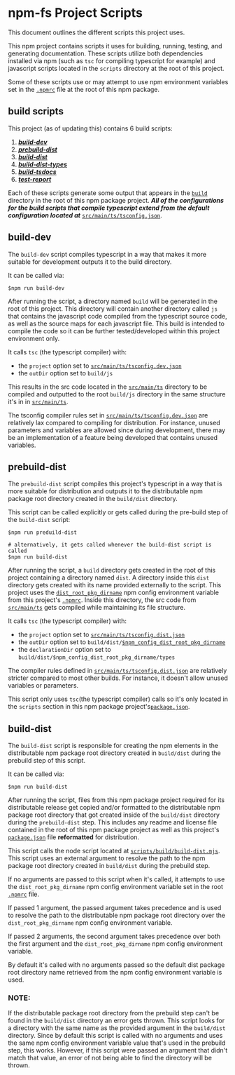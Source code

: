 # npm-fs Project Scripts

This document outlines the different scripts this project uses.

This npm project contains scripts it uses for building, running, testing, and
generating documentation. These scripts utilize both dependencies installed
via npm (such as `tsc` for compiling typescript for example) and javascript
scripts located in the `scripts` directory at the root of this project.

Some of these scripts use or may attempt to use npm environment variables set in
the [`.npmrc`][1] file at the root of this npm package.

## build scripts

This project (as of updating this) contains 6 build scripts:

1. [***build-dev***](#build-dev)
1. [***prebuild-dist***](#prebuild-dist)
1. [***build-dist***](#build-dist)
1. [***build-dist-types***](#build-dist-types)
1. [***build-tsdocs***](#build-tsdocs)
1. [***test-report***](#test-report)

Each of these scripts generate some output that appears in the [`build`][2]
directory in the root of this npm package project. ***All of the***
***configurations for the build scripts that compile typescript extend from***
***the default configuration located at*** [`src/main/ts/tsconfig.json`][3].

## build-dev

The `build-dev` script compiles typescript in a way that makes it more suitable
for development outputs it to the build directory.

It can be called via:

```shell
$npm run build-dev
```

After running the script, a directory named `build` will be generated in the
root of this project. This directory will contain another directory called `js`
that contains the javascript code compiled from the typescript source code, as
well as the source maps for each javascript file. This build is intended to
compile the code so it can be further tested/developed within this project
environment only.

It calls `tsc` (the typescript compiler) with:

- the `project` option set to [`src/main/ts/tsconfig.dev.json`][4]
- the `outDir` option set to `build/js`

This results in the src code located in the [`src/main/ts`][5] directory to be
compiled and outputted to the root `build/js` directory in the same structure
it's in in [`src/main/ts`][5].

The tsconfig compiler rules set in [`src/main/ts/tsconfig.dev.json`][4] are
relatively lax compared to compiling for distribution. For instance, unused
parameters and variables are allowed since during development, there may be
an implementation of a feature being developed that contains unused variables.

## prebuild-dist

The `prebuild-dist` script compiles this project's typescript in a way that is
more suitable for distribution and outputs it to the distributable npm package
root directory created in the `build/dist` directory.

This script can be called explicitly or gets called during the pre-build step of
the `build-dist` script:

```shell
$npm run preduild-dist

# alternatively, it gets called whenever the build-dist script is called
$npm run build-dist
```

After running the script, a `build` directory gets created in the root of this
project containing a directory named `dist`. A directory inside this `dist`
directory gets created with its name provided externally to the script. This
project uses the [`dist_root_pkg_dirname`][1] npm config environment variable from
this project's [`.npmrc`][1]. Inside this directory, the src code from
[`src/main/ts`][5] gets compiled while maintaining its file structure.

It calls `tsc` (the typescript compiler) with:

- the `project` option set to [`src/main/ts/tsconfig.dist.json`][6]
- the `outDir` option set to `build/dist/`[`$npm_config_dist_root_pkg_dirname`][1]
- the `declarationDir` option set to
`build/dist/$npm_config_dist_root_pkg_dirname/types`

The compiler rules defined in [`src/main/ts/tsconfig.dist.json`][6] are
relatively stricter compared to most other builds. For instance, it doesn't
allow unused variables or parameters.

This script only uses `tsc`(the typescript compiler) calls so it's only located
in the `scripts` section in this npm package project's[`package.json`][7].

## build-dist

The `build-dist` script is responsible for creating the npm elements in the
distributable npm package root directory created in `build/dist` during the
prebuild step of this script.

It can be called via:

```shell
$npm run build-dist
```

After running the script, files from this npm package project required for its
distributable release get copied and/or formatted to the distributable npm
package root directory that got created inside of the `build/dist` directory
during the `prebuild-dist` step. This includes any readme and license file
contained in the root of this npm package project as well as this project's
[`package.json`][7] file **reformatted** for distribution.

This script calls the node script located at
[`scripts/build/build-dist.mjs`][8]. This script uses an external argument to
resolve the path to the npm package root directory created in `build/dist`
during the prebuild step.

If no arguments are passed to this script when it's called, it attempts to use
the `dist_root_pkg_dirname` npm config environment variable set in the root
[`.npmrc`][1] file.

If passed 1 argument, the passed argument takes precedence and is used to
resolve the path to the distributable npm package root directory over the
`dist_root_pkg_dirname` npm config environment variable.

If passed 2 arguments, the second argument takes precedence over both the first
argument and the `dist_root_pkg_dirname` npm config environment variable.

By default it's called with no arguments passed so the default dist package
root directory name retrieved from the npm config environment variable is used.

### **NOTE:**

If the distributable package root directory from the prebuild step can't be
found in the `build/dist` directory an error gets thrown. This script looks for
a directory with the same name as the provided argument in the `build/dist`
directory. Since by default this script is called with no arguments and uses the
same npm config environment variable value that's used in the prebuild step,
this works. However, if this script were passed an argument that didn't match
that value, an error of not being able to find the directory will be thrown.

[1]: ../../../.npmrc "root npm config file"
[2]: ../../project/build/README.md "root build directory readme"
[3]: ../../../src/main/ts/tsconfig.src.json "default tsconfig for all source code"
[4]: ../../../src/main/ts/tsconfig.dev.json "tsconfig for dev build"
[5]: ../../../src/main/ts "typescript source code"
[6]: ../../../src/main/ts/tsconfig.dist.json "tsconfig for distributable build"
[7]: ../../../package.json "root package.json"
[8]: ../../../scripts/build/build-dist.mjs "build distributable script"
